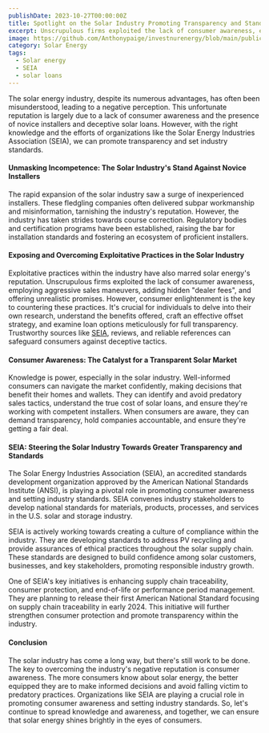 ```yaml
---
publishDate: 2023-10-27T00:00:00Z
title: Spotlight on the Solar Industry Promoting Transparency and Standards
excerpt: Unscrupulous firms exploited the lack of consumer awareness, employing aggressive sales maneuvers, adding hidden "dealer fees", and offering unrealistic promises.
image: https://github.com/Anthonypaige/investnurenergy/blob/main/public/images/cover-art/SLR-2-cover-art.png?raw=true
category: Solar Energy
tags:
  - Solar energy
  - SEIA
  - solar loans
---
```


The solar energy industry, despite its numerous advantages, has often been misunderstood, leading to a negative perception. This unfortunate reputation is largely due to a lack of consumer awareness and the presence of novice installers and deceptive solar loans. However, with the right knowledge and the efforts of organizations like the Solar Energy Industries Association (SEIA), we can promote transparency and set industry standards.

#### **Unmasking Incompetence: The Solar Industry's Stand Against Novice Installers**

The rapid expansion of the solar industry saw a surge of inexperienced installers. These fledgling companies often delivered subpar workmanship and misinformation, tarnishing the industry's reputation. However, the industry has taken strides towards course correction. Regulatory bodies and certification programs have been established, raising the bar for installation standards and fostering an ecosystem of proficient installers.

#### **Exposing and Overcoming Exploitative Practices in the Solar Industry**

Exploitative practices within the industry have also marred solar energy's reputation. Unscrupulous firms exploited the lack of consumer awareness, employing aggressive sales maneuvers, adding hidden "dealer fees", and offering unrealistic promises. However, consumer enlightenment is the key to countering these practices. It's crucial for individuals to delve into their own research, understand the benefits offered, craft an effective offset strategy, and examine loan options meticulously for full transparency. Trustworthy sources like [SEIA](https://www.seia.org/), reviews, and reliable references can safeguard consumers against deceptive tactics.

#### **Consumer Awareness: The Catalyst for a Transparent Solar Market**

Knowledge is power, especially in the solar industry. Well-informed consumers can navigate the market confidently, making decisions that benefit their homes and wallets. They can identify and avoid predatory sales tactics, understand the true cost of solar loans, and ensure they're working with competent installers. When consumers are aware, they can demand transparency, hold companies accountable, and ensure they're getting a fair deal.

#### **SEIA: Steering the Solar Industry Towards Greater Transparency and Standards**

The Solar Energy Industries Association (SEIA), an accredited standards development organization approved by the American National Standards Institute (ANSI), is playing a pivotal role in promoting consumer awareness and setting industry standards. SEIA convenes industry stakeholders to develop national standards for materials, products, processes, and services in the U.S. solar and storage industry.

SEIA is actively working towards creating a culture of compliance within the industry. They are developing standards to address PV recycling and provide assurances of ethical practices throughout the solar supply chain. These standards are designed to build confidence among solar customers, businesses, and key stakeholders, promoting responsible industry growth.

One of SEIA's key initiatives is enhancing supply chain traceability, consumer protection, and end-of-life or performance period management. They are planning to release their first American National Standard focusing on supply chain traceability in early 2024. This initiative will further strengthen consumer protection and promote transparency within the industry.

#### **Conclusion**

The solar industry has come a long way, but there's still work to be done. The key to overcoming the industry's negative reputation is consumer awareness. The more consumers know about solar energy, the better equipped they are to make informed decisions and avoid falling victim to predatory practices. Organizations like SEIA are playing a crucial role in promoting consumer awareness and setting industry standards. So, let's continue to spread knowledge and awareness, and together, we can ensure that solar energy shines brightly in the eyes of consumers.
